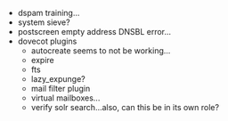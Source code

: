 - dspam training...
- system sieve?
- postscreen empty address DNSBL error...
- dovecot plugins
    - autocreate seems to not be working...
    - expire
    - fts
    - lazy_expunge?
    - mail filter plugin
    - virtual mailboxes...
    - verify solr search...also, can this be in its own role?
